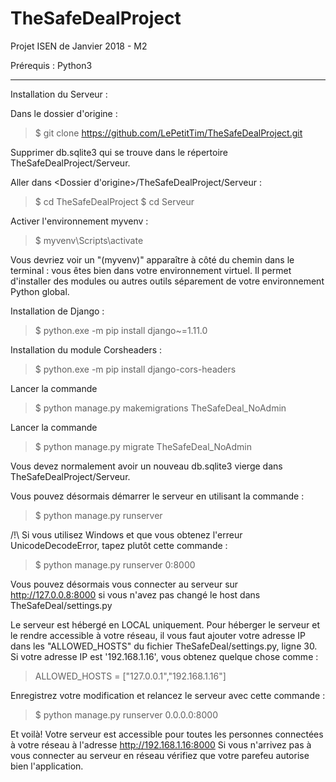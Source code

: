 # TheSafeDealProject
Projet ISEN de Janvier 2018 - M2

Prérequis : Python3

--------------------------------------------------------------------

Installation du Serveur :

Dans le dossier d'origine : 
>$ git clone https://github.com/LePetitTim/TheSafeDealProject.git

Supprimer db.sqlite3 qui se trouve dans le répertoire TheSafeDealProject/Serveur.

Aller dans <Dossier d'origine>/TheSafeDealProject/Serveur :
>$ cd TheSafeDealProject
>$ cd Serveur

Activer l'environnement myvenv : 
>$ myvenv\Scripts\activate

Vous devriez voir un "(myvenv)" apparaître à côté du chemin dans le terminal : vous êtes bien dans votre environnement virtuel.
Il permet d'installer des modules ou autres outils séparement de votre environnement Python global.

Installation de Django : 
>$ python.exe -m pip install django~=1.11.0

Installation du module Corsheaders :
>$ python.exe -m pip install django-cors-headers

Lancer la commande
>$ python manage.py makemigrations TheSafeDeal_NoAdmin

Lancer la commande 
>$ python manage.py migrate TheSafeDeal_NoAdmin

Vous devez normalement avoir un nouveau db.sqlite3 vierge dans TheSafeDealProject/Serveur.

Vous pouvez désormais démarrer le serveur en utilisant la commande : 
>$ python manage.py runserver

/!\ Si vous utilisez Windows et que vous obtenez l'erreur UnicodeDecodeError, tapez plutôt cette commande : 
>$ python manage.py runserver 0:8000

Vous pouvez désormais vous connecter au serveur sur http://127.0.0.8:8000 si vous n'avez pas changé le host dans TheSafeDeal/settings.py

Le serveur est hébergé en LOCAL uniquement.
Pour héberger le serveur et le rendre accessible à votre réseau, il vous faut ajouter votre adresse IP dans les "ALLOWED_HOSTS" du fichier TheSafeDeal/settings.py, ligne 30. Si votre adresse IP est '192.168.1.16', vous obtenez quelque chose comme :
> ALLOWED_HOSTS = ["127.0.0.1","192.168.1.16"]

Enregistrez votre modification et relancez le serveur avec cette commande :
>$ python manage.py runserver 0.0.0.0:8000

Et voilà! Votre serveur est accessible pour toutes les personnes connectées à votre réseau à l'adresse http://192.168.1.16:8000
Si vous n'arrivez pas à vous connecter au serveur en réseau vérifiez que votre parefeu autorise bien l'application.